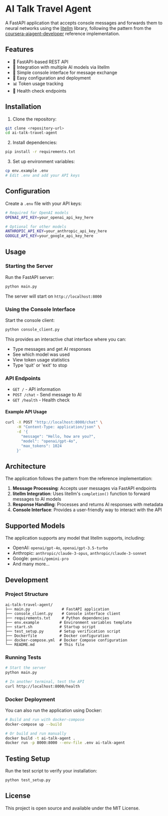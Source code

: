 # AI Talk Travel Agent

A FastAPI application that accepts console messages and forwards them to neural networks using the [litellm](https://github.com/BerriAI/litellm) library, following the pattern from the [coursera-aiagent-developer](https://github.com/GenyNN/coursera-aiagent-developer/blob/main/shared/game/core.py) reference implementation.

## Features

- 🚀 FastAPI-based REST API
- 🤖 Integration with multiple AI models via litellm
- 💬 Simple console interface for message exchange
- 🔧 Easy configuration and deployment
- 📊 Token usage tracking
- 🏥 Health check endpoints

## Installation

1. Clone the repository:
```bash
git clone <repository-url>
cd ai-talk-travel-agent
```

2. Install dependencies:
```bash
pip install -r requirements.txt
```

3. Set up environment variables:
```bash
cp env.example .env
# Edit .env and add your API keys
```

## Configuration

Create a `.env` file with your API keys:

```bash
# Required for OpenAI models
OPENAI_API_KEY=your_openai_api_key_here

# Optional for other models
ANTHROPIC_API_KEY=your_anthropic_api_key_here
GOOGLE_API_KEY=your_google_api_key_here
```

## Usage

### Starting the Server

Run the FastAPI server:

```bash
python main.py
```

The server will start on `http://localhost:8000`

### Using the Console Interface

Start the console client:

```bash
python console_client.py
```

This provides an interactive chat interface where you can:
- Type messages and get AI responses
- See which model was used
- View token usage statistics
- Type 'quit' or 'exit' to stop

### API Endpoints

- `GET /` - API information
- `POST /chat` - Send message to AI
- `GET /health` - Health check

#### Example API Usage

```bash
curl -X POST "http://localhost:8000/chat" \
     -H "Content-Type: application/json" \
     -d '{
       "message": "Hello, how are you?",
       "model": "openai/gpt-4o",
       "max_tokens": 1024
     }'
```

## Architecture

The application follows the pattern from the reference implementation:

1. **Message Processing**: Accepts user messages via FastAPI endpoints
2. **litellm Integration**: Uses litellm's `completion()` function to forward messages to AI models
3. **Response Handling**: Processes and returns AI responses with metadata
4. **Console Interface**: Provides a user-friendly way to interact with the API

## Supported Models

The application supports any model that litellm supports, including:

- OpenAI: `openai/gpt-4o`, `openai/gpt-3.5-turbo`
- Anthropic: `anthropic/claude-3-opus`, `anthropic/claude-3-sonnet`
- Google: `gemini/gemini-pro`
- And many more...

## Development

### Project Structure

```
ai-talk-travel-agent/
├── main.py              # FastAPI application
├── console_client.py    # Console interface client
├── requirements.txt     # Python dependencies
├── env.example         # Environment variables template
├── start.sh            # Startup script
├── test_setup.py       # Setup verification script
├── Dockerfile          # Docker configuration
├── docker-compose.yml  # Docker Compose configuration
└── README.md           # This file
```

### Running Tests

```bash
# Start the server
python main.py

# In another terminal, test the API
curl http://localhost:8000/health
```

### Docker Deployment

You can also run the application using Docker:

```bash
# Build and run with docker-compose
docker-compose up --build

# Or build and run manually
docker build -t ai-talk-agent .
docker run -p 8000:8000 --env-file .env ai-talk-agent
```

## Testing Setup

Run the test script to verify your installation:

```bash
python test_setup.py
```

## License

This project is open source and available under the MIT License.
